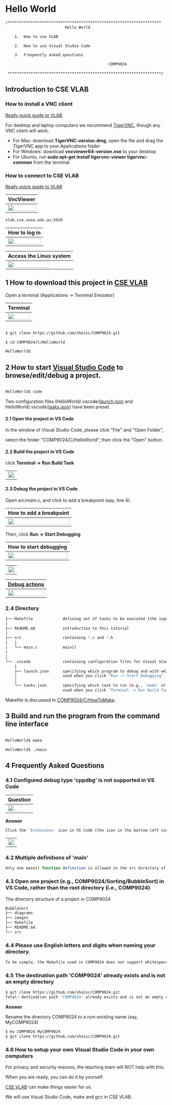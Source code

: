 # Hello World

``` sh
/*******************************************************************
                          Hello World

    1.  How to use VLAB

    2.  How to use Visual Studio Code

    3.  Frequently asked questions

                                             COMP9024

 *******************************************************************/
``` 
## Introduction to CSE VLAB

### How to install a VNC client

[Really quick guide to VLAB](https://taggi.cse.unsw.edu.au/FAQ/Really_quick_guide_to_VLAB/)

For desktop and laptop computers we recommend [TigerVNC](https://sourceforge.net/projects/tigervnc/files/stable/1.11.0/), though any VNC client will work.

- For Mac: download **TigerVNC-version.dmg**, open the file and drag the TigerVNC app to your Applications folder
- For Windows: download **vncviewer64-version.exe** to your desktop
- For Ubuntu, run **sudo apt-get install tigervnc-viewer tigervnc-common** from the terminal

### How to connect to CSE VLAB

[Really quick guide to VLAB](https://taggi.cse.unsw.edu.au/FAQ/Really_quick_guide_to_VLAB/)

| VncViewer |
|:-------------|
|<img src="diagrams/VncViewer.png" width="100%" height="100%">|

```sh
vlab.cse.unsw.edu.au:5920
```

| How to log in  |
|:-------------|
|<img src="diagrams/LogIn.png" width="100%" height="100%">|

| Access the Linux system |
|:-------------|
|<img src="diagrams/AccessLinux.png" width="80%" height="80%">|

## 1 How to download this project in [CSE VLAB](https://taggi.cse.unsw.edu.au/FAQ/Really_quick_guide_to_VLAB/)

Open a terminal (Applications -> Terminal Emulator)

| Terminal  |
|:-------------|
|<img src="diagrams/Terminal.png" width="100%" height="100%">|


```sh

$ git clone https://github.com/sheisc/COMP9024.git

$ cd COMP9024/C/HelloWorld

HelloWorld$ 

```


## 2 How to start [Visual Studio Code](https://code.visualstudio.com/) to browse/edit/debug a project.

```sh

HelloWorld$ code

```

Two configuration files (HelloWorld/.vscode/[launch.json](https://code.visualstudio.com/docs/cpp/launch-json-reference) and HelloWorld/.vscode/[tasks.json](https://code.visualstudio.com/docs/editor/tasks)) have been preset.



#### 2.1 Open the project in VS Code

In the window of Visual Studio Code, please click "File" and "Open Folder",

select the folder "COMP9024/C/HelloWorld", then click the "Open" button.


#### 2.2 Build the project in VS Code

click **Terminal -> Run Build Task**

|  |
|:-------------|
|<img src="diagrams/BuildTask.png" width="100%" height="100%">|

#### 2.3 Debug the project in VS Code

Open src/main.c, and click to add a breakpoint (say, line 4).

| How to add a breakpoint  |
|:-------------|
|<img src="diagrams/BreakPoints.png" width="100%" height="100%">|

Then, click **Run -> Start Debugging**

| How to start debugging  |
|:-------------|
|<img src="diagrams/StartDebugging.png" width="100%" height="100%">|

|   |
|:-------------|
|<img src="diagrams/StepOver.png" width="100%" height="100%">|

| [Debug actions](https://code.visualstudio.com/docs/editor/debugging#_debug-actions)   |
|:-------------|
|<img src="diagrams/DebugActions.png" width="100%" height="100%">|

### 2.4 Directory

```sh
├── Makefile             defining set of tasks to be executed (the input file of the 'make' command)
|
├── README.md            introduction to this tutorial
|
├── src                  containing *.c and *.h
|   |
│   └── main.c           main()
|
|
└── .vscode              containing configuration files for Visual Studio Code
    |
    ├── launch.json      specifying which program to debug and with which debugger,
    |                    used when you click "Run -> Start Debugging"
    |
    └── tasks.json       specifying which task to run (e.g., 'make' or 'make clean')
                         used when you click "Terminal -> Run Build Task" or "Terminal -> Run Task"
```

Makefile is discussed in [COMP9024/C/HowToMake](../../C/HowToMake/README.md).


## 3 Build and run the program from the command line interface



``` sh

HelloWorld$ make

HelloWorld$ ./main

```

## 4 Frequently Asked Questions



### 4.1 Configured debug type 'cppdbg' is not supported in VS Code

| Question |
|:-------------|
|<img src="diagrams/CppdebugNotSupported.png" width="80%" height="80%">|

**Answer**
```sh
Click the 'Extensions' icon in VS Code (the icon in the bottom-left corner of the figure below), search for "C/C++ Runner",  and install it.

```
|  |
|:-------------|
|<img src="diagrams/C_Cpp_Runner.png" width="100%" height="100%">|

### 4.2 Multiple definitions of 'main'

```sh
Only one main() function definition is allowed in the src directory of each project.
```

### 4.3 Open one project (e.g., COMP9024/Sorting/BubbleSort) in VS Code, rather than the root directory (i.e., COMP9024)

The directory structure of a project in COMP9024

```sh
BubbleSort
├── diagrams
├── images
├── Makefile
├── README.md
└── src
```

### 4.4 Please use English letters and digits when naming your directory.

```sh
To be simple, the Makefile used in COMP9024 does not support whitespace characters (e.g., "Bubble Sort") in the directory name.
```

### 4.5 The destination path 'COMP9024' already exists and is not an empty directory

```sh
$ git clone https://github.com/sheisc/COMP9024.git
fatal: destination path 'COMP9024' already exists and is not an empty directory.
```

**Answer**

Rename the directory COMP9024 to a non-existing name (say, MyCOMP9024)
```sh
$ mv COMP9024 MyCOMP9024
$ git clone https://github.com/sheisc/COMP9024.git
```

### 4.6  How to setup your own Visual Studio Code in your own computers

For privacy and security reasons, the teaching team will NOT help with this.

When you are ready, you can do it by yourself.

[CSE VLAB](https://taggi.cse.unsw.edu.au/FAQ/Really_quick_guide_to_VLAB/) can make things easier for us.

We will use Visual Studio Code, make and gcc in CSE VLAB.





